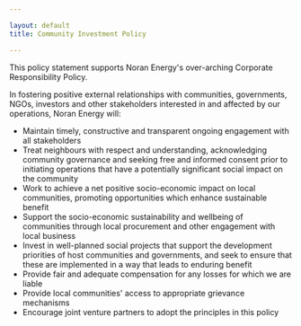 ```yaml
---

layout: default
title: Community Investment Policy

---
```


This policy statement supports Noran Energy's over-arching Corporate Responsibility Policy.

In fostering positive external relationships with communities, governments, NGOs, investors and other stakeholders interested in and affected by our operations, Noran Energy will:

- Maintain timely, constructive and transparent ongoing engagement with all stakeholders
- Treat neighbours with respect and understanding, acknowledging community governance and seeking free and informed consent prior to initiating operations that have a potentially significant social impact on the community
- Work to achieve a net positive socio-economic impact on local communities, promoting opportunities which enhance sustainable benefit
- Support the socio-economic sustainability and wellbeing of communities through local procurement and other engagement with local business
- Invest in well-planned social projects that support the development priorities of host communities and governments, and seek to ensure that these are implemented in a way that leads to enduring benefit
- Provide fair and adequate compensation for any losses for which we are liable
- Provide local communities' access to appropriate grievance mechanisms
- Encourage joint venture partners to adopt the principles in this policy
